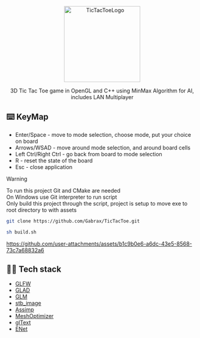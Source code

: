  <p align="center">
    <img src="https://github.com/user-attachments/assets/85913b55-2e9e-4ac9-9420-e1818a095fe3" alt="TicTacToeLogo" width="200"/>
</p>

<p align="center"> 3D Tic Tac Toe game in OpenGL and C++ using MinMax Algorithm for AI, includes LAN Multiplayer </p>

## ⌨️ KeyMap
- Enter/Space - move to mode selection, choose mode, put your choice on board
- Arrows/WSAD - move around mode selection, and around board cells
- Left Ctrl/Right Ctrl - go back from board to mode selection
- R - reset the state of the board
- Esc - close application

> [!WARNING]
> To run this project Git and CMake are needed<br>
> On Windows use Git interpreter to run script<br>
> Only build this project through the script, project is setup to move exe to root directory to with assets

```bash
git clone https://github.com/Gabrax/TicTacToe.git
```
```bash
sh build.sh
```


https://github.com/user-attachments/assets/b1c9b0e6-a6dc-43e5-8568-73c7a68832a6


## 👨‍💻 Tech stack
- [GLFW](https://github.com/glfw/glfw)
- [GLAD](https://github.com/Dav1dde/glad)
- [GLM](https://github.com/g-truc/glm)
- [stb_image](https://github.com/nothings/stb/blob/master/stb_image.h)
- [Assimp](https://github.com/assimp/assimp)
- [MeshOptimizer](https://github.com/zeux/meshoptimizer)
- [glText](https://github.com/vallentin/glText)
- [ENet](https://github.com/zpl-c/enet)




